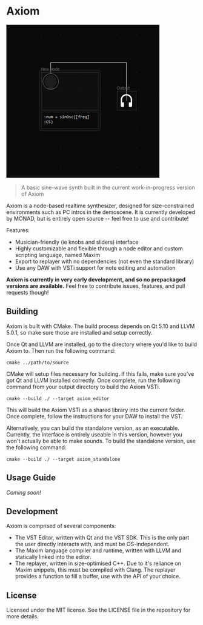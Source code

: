 # Axiom

![A basic sine-wave synth](axiom.png)

> A basic sine-wave synth built in the current work-in-progress version of Axiom

Axiom is a node-based realtime synthesizer, designed for size-constrained environments such as PC intros in the demoscene. It is currently developed by MONAD, but is entirely open source -- feel free to use and contribute!

Features:

 - Musician-friendly (ie knobs and sliders) interface
 - Highly customizable and flexible through a node editor and custom scripting language, named Maxim
 - Export to replayer with no dependencies (not even the standard library)
 - Use any DAW with VSTi support for note editing and automation

**Axiom is currently in very early development, and so no prepackaged versions are available.** Feel free to contribute issues, features, and pull requests though!

## Building

Axiom is built with CMake. The build process depends on Qt 5.10 and LLVM 5.0.1, so make sure those are installed and setup correctly.

Once Qt and LLVM are installed, go to the directory where you'd like to build Axiom to. Then run the following command:

```
cmake ../path/to/source
```

CMake will setup files necessary for building. If this fails, make sure you've got Qt and LLVM installed correctly. Once complete, run the following command from your output directory to build the Axiom VSTi.

```
cmake --build ./ --target axiom_editor
```

This will build the Axiom VSTi as a shared library into the current folder. Once complete, follow the instructions for your DAW to install the VST.

Alternatively, you can build the standalone version, as an executable. Currently, the interface is entirely useable in this version, however you won't actually be able to make sounds. To build the standalone version, use the following command:

```
cmake --build ./ --target axiom_standalone
```

## Usage Guide

*Coming soon!*

## Development

Axiom is comprised of several components:

 - The VST Editor, written with Qt and the VST SDK. This is the only part the user directly interacts with, and must be
   OS-independent.
 - The Maxim language compiler and runtime, written with LLVM and statically linked into the editor.
 - The replayer, written in size-optimised C++. Due to it's reliance on Maxim snippets, this must be compiled with
   Clang. The replayer provides a function to fill a buffer, use with the API of your choice.

## License

Licensed under the MIT license. See the LICENSE file in the repository for more details.
